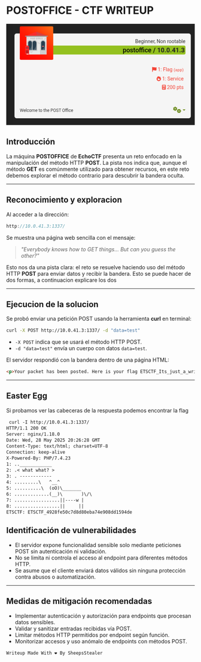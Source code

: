 
# POSTOFFICE - CTF WRITEUP

![post1](https://raw.githubusercontent.com/Juno0w0/echoCTF_Writeups/refs/heads/main/Writeups/POSTOFFICE/post1.png)
## Introducción

La máquina **POSTOFFICE** de **EchoCTF** presenta un reto enfocado en la manipulación del método HTTP **POST**. La pista nos indica que, aunque el método **GET** es comúnmente utilizado para obtener recursos, en este reto debemos explorar el método contrario para descubrir la bandera oculta.
___ 
## Reconocimiento y exploracion

Al acceder a la dirección:
``` cpp
http://10.0.41.3:1337/
```

Se muestra una página web sencilla con el mensaje:

> _"Everybody knows how to GET things... But can you guess the other?"_

Esto nos da una pista clara: el reto se resuelve haciendo uso del método HTTP **POST** para enviar datos y recibir la bandera.
Esto se puede hacer de dos formas, a continuacion explicare los dos

___
## Ejecucion de la solucion 

Se probó enviar una petición POST usando la herramienta **curl** en terminal:

```bash 
curl -X POST http://10.0.41.3:1337/ -d "data=test"
```

- `-X POST` indica que se usará el método HTTP POST. 
- `-d "data=test"` envía un cuerpo con datos `data=test`.

El servidor respondió con la bandera dentro de una página HTML:

```HTML
<p>Your packet has been posted. Here is your flag ETSCTF_Its_just_a_writeup_bro</p>
```
___
## Easter Egg

Si probamos  ver las cabeceras de la respuesta podemos encontrar la flag 

``` HTTP
 curl -I http://10.0.41.3:1337/
HTTP/1.1 200 OK
Server: nginx/1.18.0
Date: Wed, 28 May 2025 20:26:28 GMT
Content-Type: text/html; charset=UTF-8
Connection: keep-alive
X-Powered-By: PHP/7.4.23
1: ..____________
2: .< what what? >
3: . ------------
4: .........\   ^__^
5: ..........\  (oO)\_______
6: .............(__)\       )\/\
7: .................||----w |
8: .................||     ||
ETSCTF: ETSCTF_4928fe50c7d8d80eba74e908dd1594de
```
## Identificación de vulnerabilidades

- El servidor expone funcionalidad sensible solo mediante peticiones POST sin autenticación ni validación.
- No se limita ni controla el acceso al endpoint para diferentes métodos HTTP.
- Se asume que el cliente enviará datos válidos sin ninguna protección contra abusos o automatización.

---

## Medidas de mitigación recomendadas

- Implementar autenticación y autorización para endpoints que procesan datos sensibles.
- Validar y sanitizar entradas recibidas vía POST.
- Limitar métodos HTTP permitidos por endpoint según función.
- Monitorizar accesos y uso anómalo de endpoints con métodos POST.

```c
Writeup Made With ❤️ By SheepsStealer
```